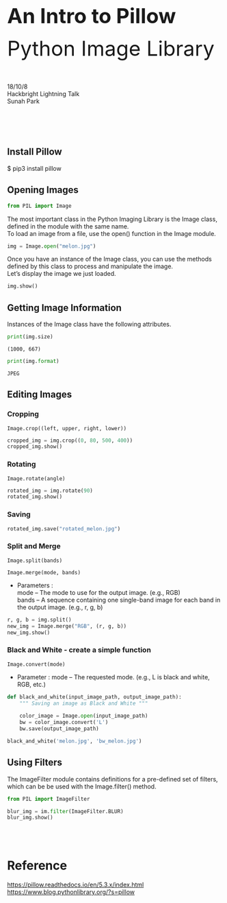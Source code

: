 
<br><br><br><br>
<font size=25><b>An Intro to Pillow</font></b><br><br>
<font size=25>Python Image Library</font>
<br><br><br><br>
18/10/8 <br>
Hackbright Lightning Talk <br>
Sunah Park <br>
<br><br><br><br>


## Install Pillow

$ pip3 install pillow

## Opening Images


```python
from PIL import Image
```

The most important class in the Python Imaging Library is the Image class, defined in the module with the same name.<br>
To load an image from a file, use the open() function in the Image module.


```python
img = Image.open("melon.jpg")
```

Once you have an instance of the Image class, you can use the methods defined by this class to process and manipulate the image.<br> Let’s display the image we just loaded.


```python
img.show()
```

## Getting Image Information

Instances of the Image class have the following attributes.


```python
print(img.size)
```

    (1000, 667)



```python
print(img.format)
```

    JPEG


## Editing Images

### Cropping

`Image.crop((left, upper, right, lower))`


```python
cropped_img = img.crop((0, 80, 500, 400))
cropped_img.show()
```

### Rotating

`Image.rotate(angle)`


```python
rotated_img = img.rotate(90)
rotated_img.show()
```

### Saving


```python
rotated_img.save("rotated_melon.jpg")
```

### Split and Merge

`Image.split(bands)`

`Image.merge(mode, bands)`

- Parameters :	
mode – The mode to use for the output image. (e.g., RGB) <br>
bands – A sequence containing one single-band image for each band in the output image. (e.g., r, g, b)


```python
r, g, b = img.split()
new_img = Image.merge("RGB", (r, g, b))
new_img.show()
```

### Black and White - create a simple function

`Image.convert(mode)`

- Parameter : mode – The requested mode. (e.g., L is black and white, RGB, etc.)


```python
def black_and_white(input_image_path, output_image_path):
    """ Saving an image as Black and White """
    
    color_image = Image.open(input_image_path)
    bw = color_image.convert('L')
    bw.save(output_image_path)
```


```python
black_and_white('melon.jpg', 'bw_melon.jpg')
```

## Using Filters

The ImageFilter module contains definitions for a pre-defined set of filters, which can be be used with the Image.filter() method.


```python
from PIL import ImageFilter
```


```python
blur_img = im.filter(ImageFilter.BLUR)
blur_img.show()
```

<br><br>
# Reference <br>
https://pillow.readthedocs.io/en/5.3.x/index.html <br>
https://www.blog.pythonlibrary.org/?s=pillow <br><br>


```python

```
